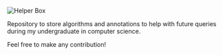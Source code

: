 ![Helper Box](https://i.imgur.com/uy9KgYT.png)

Repository to store algorithms and annotations to help with future queries during my undergraduate in computer science. 

Feel free to make any contribution!
